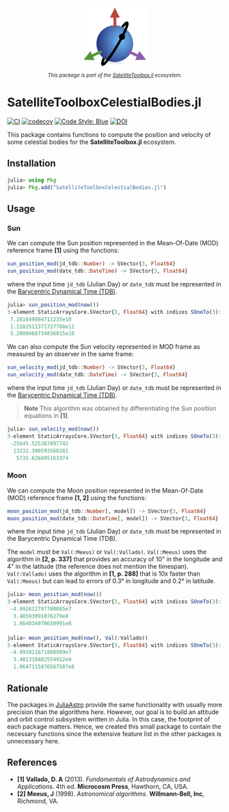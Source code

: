 <p align="center">
  <img src="./docs/src/assets/logo.png" width="150" title="SatelliteToolboxTransformations.jl"><br>
  <small><i>This package is part of the <a href="https://github.com/JuliaSpace/SatelliteToolbox.jl">SatelliteToolbox.jl</a> ecosystem.</i></small>
</p>

# SatelliteToolboxCelestialBodies.jl

[![CI](https://github.com/JuliaSpace/SatelliteToolboxCelestialBodies.jl/actions/workflows/ci.yml/badge.svg)](https://github.com/JuliaSpace/SatelliteToolboxCelestialBodies.jl/actions/workflows/ci.yml)
[![codecov](https://codecov.io/gh/JuliaSpace/SatelliteToolboxCelestialBodies.jl/branch/main/graph/badge.svg?token=CONQMSI4JD)](https://codecov.io/gh/JuliaSpace/SatelliteToolboxCelestialBodies.jl)
[![Code Style: Blue](https://img.shields.io/badge/code%20style-blue-4495d1.svg)](https://github.com/invenia/BlueStyle)
[![DOI](https://zenodo.org/badge/644101195.svg)](https://zenodo.org/doi/10.5281/zenodo.11262848)

This package contains functions to compute the position and velocity of some celestial
bodies for the **SatelliteToolbox.jl** ecosystem.

## Installation

```julia
julia> using Pkg
julia> Pkg.add("SatelliteToolboxCelestialBodies.jl")
```

## Usage

### Sun

We can compute the Sun position represented in the Mean-Of-Date (MOD) reference frame
**[1]** using the functions:

```julia
sun_position_mod(jd_tdb::Number) -> SVector{3, Float64}
sun_position_mod(date_tdb::DateTime) -> SVector{3, Float64}
```

where the input time `jd_tdb` (Julian Day) or `date_tdb` must be represented in the
[Barycentric Dynamical Time (TDB)](https://en.wikipedia.org/wiki/Barycentric_Dynamical_Time).

```julia
julia> sun_position_mod(now())
3-element StaticArraysCore.SVector{3, Float64} with indices SOneTo(3):
 7.281649894711235e10
 1.2182511371727788e11
 5.2809968734836815e10
```

We can also compute the Sun velocity represented in MOD frame as measured by an observer in
the same frame:

```julia
sun_velocity_mod(jd_tdb::Number) -> SVector{3, Float64}
sun_velocity_mod(date_tdb::DateTime) -> SVector{3, Float64}
```

where the input time `jd_tdb` (Julian Day) or `date_tdb` must be represented in the
[Barycentric Dynamical Time (TDB)](https://en.wikipedia.org/wiki/Barycentric_Dynamical_Time).

> **Note**
> This algorithm was obtained by differentiating the Sun position equations in **[1]**.

```julia
julia> sun_velocity_mod(now())
3-element StaticArraysCore.SVector{3, Float64} with indices SOneTo(3):
 -25645.525387897742
  13231.300593568181
   5735.626095163374
```

### Moon

We can compute the Moon position represented in the Mean-Of-Date (MOD) reference frame
**[1, 2]** using the functions:

``` julia
moon_position_mod(jd_tdb::Number[, model]) -> SVector{3, Float64}
moon_position_mod(date_tdb::DateTime[, model]) -> SVector{3, Float64}
```

where the input time `jd_tdb` (Julian Day) or `date_tdb` must be represented in the
Barycentric Dynamical Time (TDB).

The `model` must be `Val(:Meeus)` or `Val(:Vallado)`. `Val(:Meeus)` uses the algorithm in
**[2, p. 337]** that provides an accuracy of 10" in the longitude and 4" in the latitude
(the reference does not mention the timespan). `Val(:Vallado)` uses the algorithm in
**[1, p. 288]** that is 10x faster than `Val(:Meeus)` but can lead to errors of 0.3° in
longitude and 0.2° in latitude.

```julia
julia> moon_position_mod(now())
3-element StaticArraysCore.SVector{3, Float64} with indices SOneTo(3):
 -4.992612797700085e7
  3.48593091076279e8
  1.864034978650991e8

julia> moon_position_mod(now(), Val(:Vallado))
3-element StaticArraysCore.SVector{3, Float64} with indices SOneTo(3):
 -4.991011671868989e7
  3.481318482554912e8
  1.8647115876567587e8
```

## Rationale

The packages in [JuliaAstro](https://github.com/JuliaAstro) provide the same functionality
with usually more precision than the algorithms here. However, our goal is to build an
attitude and orbit control subsystem written in Julia. In this case, the footprint of each
package matters. Hence, we created this small package to contain the necessary functions
since the extensive feature list in the other packages is unnecessary here.

## References

- **[1]** **Vallado, D. A** (2013). *Fundamentals of Astrodynamics and Applications*. 4th
  ed. **Microcosm Press**, Hawthorn, CA, USA.
- **[2]** **Meeus, J** (1998). *Astronomical algorithms*. **Willmann-Bell, Inc**, Richmond,
  VA.
